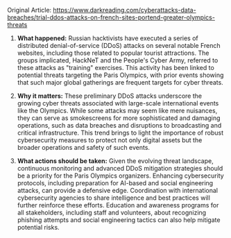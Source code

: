 Original Article: https://www.darkreading.com/cyberattacks-data-breaches/trial-ddos-attacks-on-french-sites-portend-greater-olympics-threats

1. **What happened:**
Russian hacktivists have executed a series of distributed denial-of-service (DDoS) attacks on several notable French websites, including those related to popular tourist attractions. The groups implicated, HackNeT and the People's Cyber Army, referred to these attacks as "training" exercises. This activity has been linked to potential threats targeting the Paris Olympics, with prior events showing that such major global gatherings are frequent targets for cyber threats.

2. **Why it matters:**
These preliminary DDoS attacks underscore the growing cyber threats associated with large-scale international events like the Olympics. While some attacks may seem like mere nuisances, they can serve as smokescreens for more sophisticated and damaging operations, such as data breaches and disruptions to broadcasting and critical infrastructure. This trend brings to light the importance of robust cybersecurity measures to protect not only digital assets but the broader operations and safety of such events.

3. **What actions should be taken:**
Given the evolving threat landscape, continuous monitoring and advanced DDoS mitigation strategies should be a priority for the Paris Olympics organizers. Enhancing cybersecurity protocols, including preparation for AI-based and social engineering attacks, can provide a defensive edge. Coordination with international cybersecurity agencies to share intelligence and best practices will further reinforce these efforts. Education and awareness programs for all stakeholders, including staff and volunteers, about recognizing phishing attempts and social engineering tactics can also help mitigate potential risks.